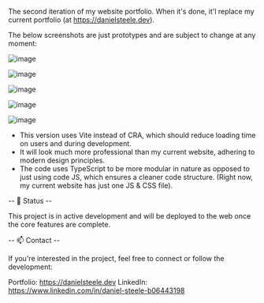 The second iteration of my website portfolio. When it's done, it'l replace my current portfolio (at https://danielsteele.dev). 

The below screenshots are just prototypes and are subject to change at any moment:

![image](https://github.com/user-attachments/assets/aaa61859-4096-412b-be9c-d958027e17e6)


![image](https://github.com/user-attachments/assets/e9950984-d197-4fc4-9cd7-bc215e251dbf)

![image](https://github.com/user-attachments/assets/18395eb8-bf7a-4a17-ba7e-cf6af211a72d)

![image](https://github.com/user-attachments/assets/901fe4b0-858f-4478-abb0-3e6733956c4e)

![image](https://github.com/user-attachments/assets/336b4531-9aeb-42aa-bd19-6ee49d8b24a1)

- This version uses Vite instead of CRA, which should reduce loading time on users and during development.
- It will look much more professional than my current website, adhering to modern design principles.
- The code uses TypeScript to be more modular in nature as opposed to just using code JS, which ensures a cleaner code structure. (Right now, my current website has just one JS & CSS file).

-- 📌 Status --

This project is in active development and will be deployed to the web once the core features are complete.

-- 📫 Contact -- 

If you're interested in the project, feel free to connect or follow the development:

  Portfolio: https://danielsteele.dev
  LinkedIn: https://www.linkedin.com/in/daniel-steele-b06443198
